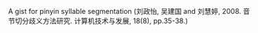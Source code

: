 A gist for pinyin syllable segmentation (刘政怡, 吴建国 and 刘慧婷, 2008. 音节切分歧义方法研究. 计算机技术与发展, 18(8), pp.35-38.)
